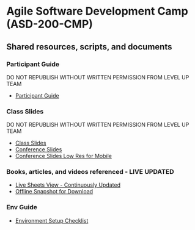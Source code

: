 # Agile Software Development Camp (ASD-200-CMP)
## Shared resources, scripts, and documents

### Participant Guide
DO NOT REPUBLISH WITHOUT WRITTEN PERMISSION FROM LEVEL UP TEAM
- [Participant Guide](https://levelup-shared-materials.s3.amazonaws.com/Level-Up-Participant-Guide-Formatted.pdf)

### Class Slides
DO NOT REPUBLISH WITHOUT WRITTEN PERMISSION FROM LEVEL UP TEAM
- [Class Slides](https://levelup-shared-materials.s3.amazonaws.com/ASD-200-CMP-Slides.pdf)
- [Conference Slides](https://levelup-shared-materials.s3.amazonaws.com/ASD-200-CNF-GSlides-LargeScale.pdf)
- [Conference Slides Low Res for Mobile](https://levelup-shared-materials.s3.amazonaws.com/ASD-200-CNF-GSlides-LargeScale_LOWRES.pdf)

### Books, articles, and videos referenced - LIVE UPDATED
- [Live Sheets View - Continuously Updated](https://docs.google.com/spreadsheets/d/e/2PACX-1vSN3im9QnpxFlNKoapAvpwHSjLvxckjFcP3vxKplInmQ-XeOenFHkU8gKLbY7XhPFEcecix6F76iqLq/pubhtml)  
- [Offline Snapshot for Download](https://levelup-shared-materials.s3.amazonaws.com/Learning+Resources.xlsx)

### Env Guide
- [Environment Setup Checklist](https://github.com/level-up-program/ASD-200-CMP/wiki/Environment-Setup-Checklist)
